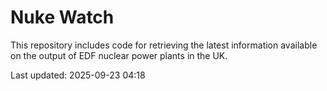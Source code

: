 # Nuke Watch

This repository includes code for retrieving the latest information available on the output of EDF nuclear power plants in the UK.

Last updated: 2025-09-23 04:18